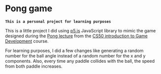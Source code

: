 # Pong game

**```This is a personal project for learning purposes```**

This is a little project I did using [p5.js](https://p5js.org) JavaScript library to mimic the game designed during the [Pong lecture](https://cs50.harvard.edu/games/2018/weeks/0/) from the [CS50 introduction to Game Development](https://cs50.harvard.edu/games/2018/) course.

For learning purposes, I did a few changes like generating a random number for the ball angle instead of a random number for the x and y components. Also, every time any paddle collides with the ball, the speed from both paddle increases. 